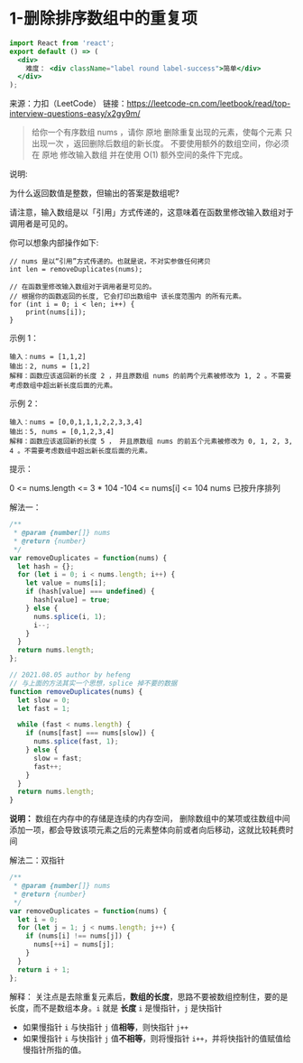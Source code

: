 # 1-删除排序数组中的重复项

```jsx | inline
import React from 'react';
export default () => (
  <div>
    难度： <div className="label round label-success">简单</div>
  </div>
);
```

来源：力扣（LeetCode）
链接：https://leetcode-cn.com/leetbook/read/top-interview-questions-easy/x2gy9m/

> 给你一个有序数组 nums ，请你 原地 删除重复出现的元素，使每个元素 只出现一次 ，返回删除后数组的新长度。
> 不要使用额外的数组空间，你必须在 原地 修改输入数组 并在使用 O(1) 额外空间的条件下完成。

说明:

为什么返回数值是整数，但输出的答案是数组呢?

请注意，输入数组是以「引用」方式传递的，这意味着在函数里修改输入数组对于调用者是可见的。

你可以想象内部操作如下:

```
// nums 是以“引用”方式传递的。也就是说，不对实参做任何拷贝
int len = removeDuplicates(nums);

// 在函数里修改输入数组对于调用者是可见的。
// 根据你的函数返回的长度, 它会打印出数组中 该长度范围内 的所有元素。
for (int i = 0; i < len; i++) {
    print(nums[i]);
}
```

示例 1：

```
输入：nums = [1,1,2]
输出：2, nums = [1,2]
解释：函数应该返回新的长度 2 ，并且原数组 nums 的前两个元素被修改为 1, 2 。不需要考虑数组中超出新长度后面的元素。
```

示例 2：

```
输入：nums = [0,0,1,1,1,2,2,3,3,4]
输出：5, nums = [0,1,2,3,4]
解释：函数应该返回新的长度 5 ， 并且原数组 nums 的前五个元素被修改为 0, 1, 2, 3, 4 。不需要考虑数组中超出新长度后面的元素。
```

提示：

0 <= nums.length <= 3 \* 104
-104 <= nums[i] <= 104
nums 已按升序排列

解法一：

```js
/**
 * @param {number[]} nums
 * @return {number}
 */
var removeDuplicates = function(nums) {
  let hash = {};
  for (let i = 0; i < nums.length; i++) {
    let value = nums[i];
    if (hash[value] === undefined) {
      hash[value] = true;
    } else {
      nums.splice(i, 1);
      i--;
    }
  }
  return nums.length;
};

// 2021.08.05 author by hefeng
// 与上面的方法其实一个思想，splice 掉不要的数据
function removeDuplicates(nums) {
  let slow = 0;
  let fast = 1;

  while (fast < nums.length) {
    if (nums[fast] === nums[slow]) {
      nums.splice(fast, 1);
    } else {
      slow = fast;
      fast++;
    }
  }
  return nums.length;
}
```

**说明：** 数组在内存中的存储是连续的内存空间， 删除数组中的某项或往数组中间添加一项，都会导致该项元素之后的元素整体向前或者向后移动，这就比较耗费时间

解法二：双指针

```js
/**
 * @param {number[]} nums
 * @return {number}
 */
var removeDuplicates = function(nums) {
  let i = 0;
  for (let j = 1; j < nums.length; j++) {
    if (nums[i] !== nums[j]) {
      nums[++i] = nums[j];
    }
  }
  return i + 1;
};
```

解释：
关注点是去除重复元素后，**数组的长度**，思路不要被数组控制住，要的是长度，而不是数组本身。`i` 就是 **长度**
`i` 是慢指针，`j` 是快指针

- 如果慢指针 `i` 与快指针 `j` 值**相等**，则快指针 `j++`
- 如果慢指针 `i` 与快指针 `j` 值**不相等**，则将慢指针 `i++`，并将快指针的值赋值给慢指针所指的值。
